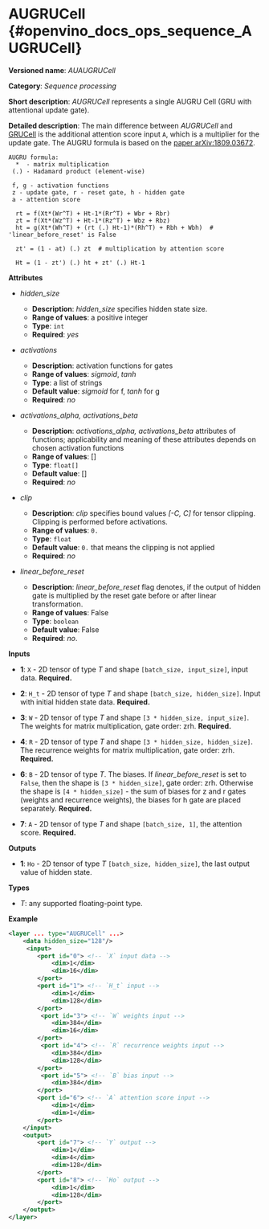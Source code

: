 # AUGRUCell  {#openvino_docs_ops_sequence_AUGRUCell}

**Versioned name**: *AUAUGRUCell*

**Category**: *Sequence processing*

**Short description**: *AUGRUCell* represents a single AUGRU Cell (GRU with attentional update gate).

**Detailed description**: The main difference between *AUGRUCell* and [GRUCell](../../../../../docs/ops/sequence/GRUCell_3.md) is the additional attention score input `A`, which is a multiplier for the update gate.
The AUGRU formula is based on the [paper arXiv:1809.03672](https://arxiv.org/abs/1809.03672).

```
AUGRU formula:
  *  - matrix multiplication
 (.) - Hadamard product (element-wise)

 f, g - activation functions
 z - update gate, r - reset gate, h - hidden gate
 a - attention score

  rt = f(Xt*(Wr^T) + Ht-1*(Rr^T) + Wbr + Rbr)
  zt = f(Xt*(Wz^T) + Ht-1*(Rz^T) + Wbz + Rbz)
  ht = g(Xt*(Wh^T) + (rt (.) Ht-1)*(Rh^T) + Rbh + Wbh)  # 'linear_before_reset' is False

  zt' = (1 - at) (.) zt  # multiplication by attention score

  Ht = (1 - zt') (.) ht + zt' (.) Ht-1
```

**Attributes**

* *hidden_size*

  * **Description**: *hidden_size* specifies hidden state size.
  * **Range of values**: a positive integer
  * **Type**: `int`
  * **Required**: *yes*

* *activations*

  * **Description**: activation functions for gates
  * **Range of values**: *sigmoid*, *tanh*
  * **Type**: a list of strings
  * **Default value**: *sigmoid* for f, *tanh* for g
  * **Required**: *no*

* *activations_alpha, activations_beta*

  * **Description**: *activations_alpha, activations_beta* attributes of functions; applicability and meaning of these attributes depends on chosen activation functions
  * **Range of values**: []
  * **Type**: `float[]`
  * **Default value**: []
  * **Required**: *no*

* *clip*

  * **Description**: *clip* specifies bound values *[-C, C]* for tensor clipping. Clipping is performed before activations.
  * **Range of values**: `0.`
  * **Type**: `float`
  * **Default value**: `0.` that means the clipping is not applied
  * **Required**: *no*

* *linear_before_reset*

  * **Description**: *linear_before_reset* flag denotes, if the output of hidden gate is multiplied by the reset gate before or after linear transformation.
  * **Range of values**: False
  * **Type**: `boolean`
  * **Default value**: False
  * **Required**: *no*.

**Inputs**

* **1**: `X` - 2D tensor of type *T* and shape `[batch_size, input_size]`, input data. **Required.**

* **2**: `H_t` - 2D tensor of type *T* and shape `[batch_size, hidden_size]`. Input with initial hidden state data. **Required.**

* **3**: `W` - 2D tensor of type *T* and shape `[3 * hidden_size, input_size]`. The weights for matrix multiplication, gate order: zrh. **Required.**

* **4**: `R` - 2D tensor of type *T* and shape `[3 * hidden_size, hidden_size]`. The recurrence weights for matrix multiplication, gate order: zrh. **Required.**

* **6**: `B` - 2D tensor of type *T*. The biases. If *linear_before_reset* is set to  `False`, then the shape is `[3 * hidden_size]`, gate order: zrh. Otherwise the shape is `[4 * hidden_size]` - the sum of biases for z and r gates (weights and recurrence weights), the biases for h gate are placed separately. **Required.**

* **7**: `A` - 2D tensor of type *T* and shape `[batch_size, 1]`, the attention score. **Required.**


**Outputs**

* **1**: `Ho` - 2D tensor of type *T* `[batch_size, hidden_size]`, the last output value of hidden state.

**Types**

* *T*: any supported floating-point type.

**Example**
```xml
<layer ... type="AUGRUCell" ...>
    <data hidden_size="128"/>
     <input>
        <port id="0"> <!-- `X` input data -->
            <dim>1</dim>
            <dim>16</dim>
        </port>
        <port id="1"> <!-- `H_t` input -->
            <dim>1</dim>
            <dim>128</dim>
        </port>
         <port id="3"> <!-- `W` weights input -->
            <dim>384</dim>
            <dim>16</dim>
        </port>
         <port id="4"> <!-- `R` recurrence weights input -->
            <dim>384</dim>
            <dim>128</dim>
        </port>
         <port id="5"> <!-- `B` bias input -->
            <dim>384</dim>
        </port>
        <port id="6"> <!-- `A` attention score input -->
            <dim>1</dim>
            <dim>1</dim>
        </port>
    </input>
    <output>
        <port id="7"> <!-- `Y` output -->
            <dim>1</dim>
            <dim>4</dim>
            <dim>128</dim>
        </port>
        <port id="8"> <!-- `Ho` output -->
            <dim>1</dim>
            <dim>128</dim>
        </port>
    </output>
</layer>
```
